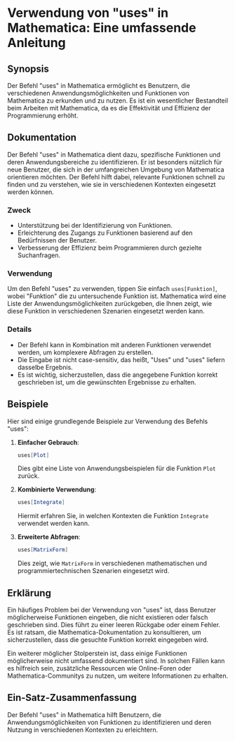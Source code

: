<!--
Meta Description: # Verwendung von "uses" in Mathematica: Eine umfassende Anleitung ## Synopsis Der Befehl "uses" in Mathematica ermöglicht es Benutzern, die verschiede...
Meta Keywords: die, uses, mathematica, der, funktionen
-->

# Verwendung von "uses" in Mathematica: Eine umfassende Anleitung

## Synopsis
Der Befehl "uses" in Mathematica ermöglicht es Benutzern, die verschiedenen Anwendungsmöglichkeiten und Funktionen von Mathematica zu erkunden und zu nutzen. Es ist ein wesentlicher Bestandteil beim Arbeiten mit Mathematica, da es die Effektivität und Effizienz der Programmierung erhöht.

## Dokumentation
Der Befehl "uses" in Mathematica dient dazu, spezifische Funktionen und deren Anwendungsbereiche zu identifizieren. Er ist besonders nützlich für neue Benutzer, die sich in der umfangreichen Umgebung von Mathematica orientieren möchten. Der Befehl hilft dabei, relevante Funktionen schnell zu finden und zu verstehen, wie sie in verschiedenen Kontexten eingesetzt werden können.

### Zweck
- Unterstützung bei der Identifizierung von Funktionen.
- Erleichterung des Zugangs zu Funktionen basierend auf den Bedürfnissen der Benutzer.
- Verbesserung der Effizienz beim Programmieren durch gezielte Suchanfragen.

### Verwendung
Um den Befehl "uses" zu verwenden, tippen Sie einfach `uses[Funktion]`, wobei "Funktion" die zu untersuchende Funktion ist. Mathematica wird eine Liste der Anwendungsmöglichkeiten zurückgeben, die Ihnen zeigt, wie diese Funktion in verschiedenen Szenarien eingesetzt werden kann.

### Details
- Der Befehl kann in Kombination mit anderen Funktionen verwendet werden, um komplexere Abfragen zu erstellen.
- Die Eingabe ist nicht case-sensitiv, das heißt, "Uses" und "uses" liefern dasselbe Ergebnis.
- Es ist wichtig, sicherzustellen, dass die angegebene Funktion korrekt geschrieben ist, um die gewünschten Ergebnisse zu erhalten.

## Beispiele
Hier sind einige grundlegende Beispiele zur Verwendung des Befehls "uses":

1. **Einfacher Gebrauch**:
   ```mathematica
   uses[Plot]
   ```
   Dies gibt eine Liste von Anwendungsbeispielen für die Funktion `Plot` zurück.

2. **Kombinierte Verwendung**:
   ```mathematica
   uses[Integrate]
   ```
   Hiermit erfahren Sie, in welchen Kontexten die Funktion `Integrate` verwendet werden kann.

3. **Erweiterte Abfragen**:
   ```mathematica
   uses[MatrixForm]
   ```
   Dies zeigt, wie `MatrixForm` in verschiedenen mathematischen und programmiertechnischen Szenarien eingesetzt wird.

## Erklärung
Ein häufiges Problem bei der Verwendung von "uses" ist, dass Benutzer möglicherweise Funktionen eingeben, die nicht existieren oder falsch geschrieben sind. Dies führt zu einer leeren Rückgabe oder einem Fehler. Es ist ratsam, die Mathematica-Dokumentation zu konsultieren, um sicherzustellen, dass die gesuchte Funktion korrekt eingegeben wird.

Ein weiterer möglicher Stolperstein ist, dass einige Funktionen möglicherweise nicht umfassend dokumentiert sind. In solchen Fällen kann es hilfreich sein, zusätzliche Ressourcen wie Online-Foren oder Mathematica-Communitys zu nutzen, um weitere Informationen zu erhalten.

## Ein-Satz-Zusammenfassung
Der Befehl "uses" in Mathematica hilft Benutzern, die Anwendungsmöglichkeiten von Funktionen zu identifizieren und deren Nutzung in verschiedenen Kontexten zu erleichtern.